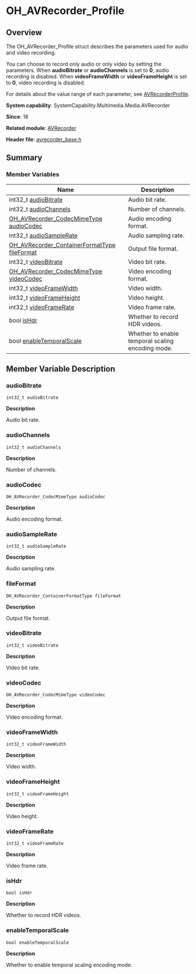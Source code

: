 # OH_AVRecorder_Profile


## Overview

The OH_AVRecorder_Profile struct describes the parameters used for audio and video recording.

You can choose to record only audio or only video by setting the parameters. When **audioBitrate** or **audioChannels** is set to **0**, audio recording is disabled. When **videoFrameWidth** or **videoFrameHeight** is set to **0**, video recording is disabled.

For details about the value range of each parameter, see [AVRecorderProfile](js-apis-media.md#avrecorderprofile9).

**System capability**: SystemCapability.Multimedia.Media.AVRecorder

**Since**: 18

**Related module**: [AVRecorder](_a_v_recorder.md)

**Header file**: [avrecorder_base.h](avrecorder__base_8h.md)


## Summary


### Member Variables

| Name| Description| 
| -------- | -------- |
| int32_t [audioBitrate](#audiobitrate) | Audio bit rate.| 
| int32_t [audioChannels](#audiochannels) | Number of channels.| 
| [OH_AVRecorder_CodecMimeType](_a_v_recorder.md#oh_avrecorder_codecmimetype) [audioCodec](#audiocodec) | Audio encoding format.| 
| int32_t [audioSampleRate](#audiosamplerate) | Audio sampling rate.| 
| [OH_AVRecorder_ContainerFormatType](_a_v_recorder.md#oh_avrecorder_containerformattype) [fileFormat](#fileformat) | Output file format.| 
| int32_t [videoBitrate](#videobitrate) | Video bit rate.| 
| [OH_AVRecorder_CodecMimeType](_a_v_recorder.md#oh_avrecorder_codecmimetype) [videoCodec](#videocodec) | Video encoding format.| 
| int32_t [videoFrameWidth](#videoframewidth) | Video width.| 
| int32_t [videoFrameHeight](#videoframeheight) | Video height.| 
| int32_t [videoFrameRate](#videoframerate) | Video frame rate.| 
| bool [isHdr](#ishdr) | Whether to record HDR videos.| 
| bool [enableTemporalScale](#enabletemporalscale) | Whether to enable temporal scaling encoding mode.| 


## Member Variable Description


### audioBitrate

```
int32_t audioBitrate
```

**Description**

Audio bit rate.


### audioChannels

```
int32_t audioChannels
```

**Description**

Number of channels.


### audioCodec

```
OH_AVRecorder_CodecMimeType audioCodec
```

**Description**

Audio encoding format.


### audioSampleRate

```
int32_t audioSampleRate
```

**Description**

Audio sampling rate.


### fileFormat

```
OH_AVRecorder_ContainerFormatType fileFormat
```

**Description**

Output file format.


### videoBitrate

```
int32_t videoBitrate
```

**Description**

Video bit rate.


### videoCodec

```
OH_AVRecorder_CodecMimeType videoCodec
```

**Description**

Video encoding format.


### videoFrameWidth

```
int32_t videoFrameWidth
```

**Description**

Video width.


### videoFrameHeight

```
int32_t videoFrameHeight
```

**Description**

Video height.


### videoFrameRate

```
int32_t videoFrameRate
```

**Description**

Video frame rate.


### isHdr

```
bool isHdr
```

**Description**

Whether to record HDR videos.


### enableTemporalScale

```
bool enableTemporalScale
```

**Description**

Whether to enable temporal scaling encoding mode.
